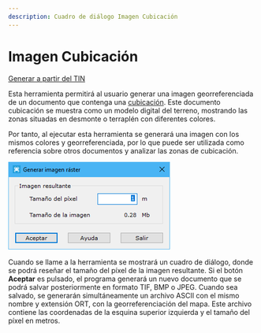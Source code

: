 ```yaml
---
description: Cuadro de diálogo Imagen Cubicación
---
```


# Imagen Cubicación

[Generar a partir del TIN](../fichas-de-herramientas/ficha-de-herramientas-edicion-tin/generar-a-partir-del-tin.md)

Esta herramienta permitirá al usuario generar una imagen georreferenciada de un documento que contenga una [cubicación](../como.../como-cubicacion.md). Este documento cubicación se muestra como un modelo digital del terreno, mostrando las zonas situadas en desmonte o terraplén con diferentes colores.

Por tanto, al ejecutar esta herramienta se generará una imagen con los mismos colores y georreferenciada, por lo que puede ser utilizada como referencia sobre otros documentos y analizar las zonas de cubicación.

![Cuadro de diálogo Imagen Cubicación](<../../.gitbook/assets/image (84).png>)

Cuando se llame a la herramienta se mostrará un cuadro de diálogo, donde se podrá reseñar el tamaño del píxel de la imagen resultante. Si el botón **Aceptar** es pulsado, el programa generará un nuevo documento que se podrá salvar posteriormente en formato TIF, BMP o JPEG. Cuando sea salvado, se generarán simultáneamente un archivo ASCII con el mismo nombre y extensión ORT, con la georreferenciación del mapa. Este archivo contiene las coordenadas de la esquina superior izquierda y el tamaño del píxel en metros.
